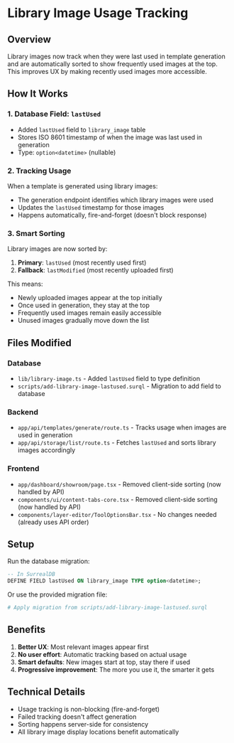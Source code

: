 # Library Image Usage Tracking

## Overview

Library images now track when they were last used in template generation and are automatically sorted to show frequently used images at the top. This improves UX by making recently used images more accessible.

## How It Works

### 1. Database Field: `lastUsed`
- Added `lastUsed` field to `library_image` table
- Stores ISO 8601 timestamp of when the image was last used in generation
- Type: `option<datetime>` (nullable)

### 2. Tracking Usage
When a template is generated using library images:
- The generation endpoint identifies which library images were used
- Updates the `lastUsed` timestamp for those images
- Happens automatically, fire-and-forget (doesn't block response)

### 3. Smart Sorting
Library images are now sorted by:
1. **Primary**: `lastUsed` (most recently used first)
2. **Fallback**: `lastModified` (most recently uploaded first)

This means:
- Newly uploaded images appear at the top initially
- Once used in generation, they stay at the top
- Frequently used images remain easily accessible
- Unused images gradually move down the list

## Files Modified

### Database
- `lib/library-image.ts` - Added `lastUsed` field to type definition
- `scripts/add-library-image-lastused.surql` - Migration to add field to database

### Backend
- `app/api/templates/generate/route.ts` - Tracks usage when images are used in generation
- `app/api/storage/list/route.ts` - Fetches `lastUsed` and sorts library images accordingly

### Frontend
- `app/dashboard/showroom/page.tsx` - Removed client-side sorting (now handled by API)
- `components/ui/content-tabs-core.tsx` - Removed client-side sorting (now handled by API)
- `components/layer-editor/ToolOptionsBar.tsx` - No changes needed (already uses API order)

## Setup

Run the database migration:

```sql
-- In SurrealDB
DEFINE FIELD lastUsed ON library_image TYPE option<datetime>;
```

Or use the provided migration file:
```bash
# Apply migration from scripts/add-library-image-lastused.surql
```

## Benefits

1. **Better UX**: Most relevant images appear first
2. **No user effort**: Automatic tracking based on actual usage
3. **Smart defaults**: New images start at top, stay there if used
4. **Progressive improvement**: The more you use it, the smarter it gets

## Technical Details

- Usage tracking is non-blocking (fire-and-forget)
- Failed tracking doesn't affect generation
- Sorting happens server-side for consistency
- All library image display locations benefit automatically

